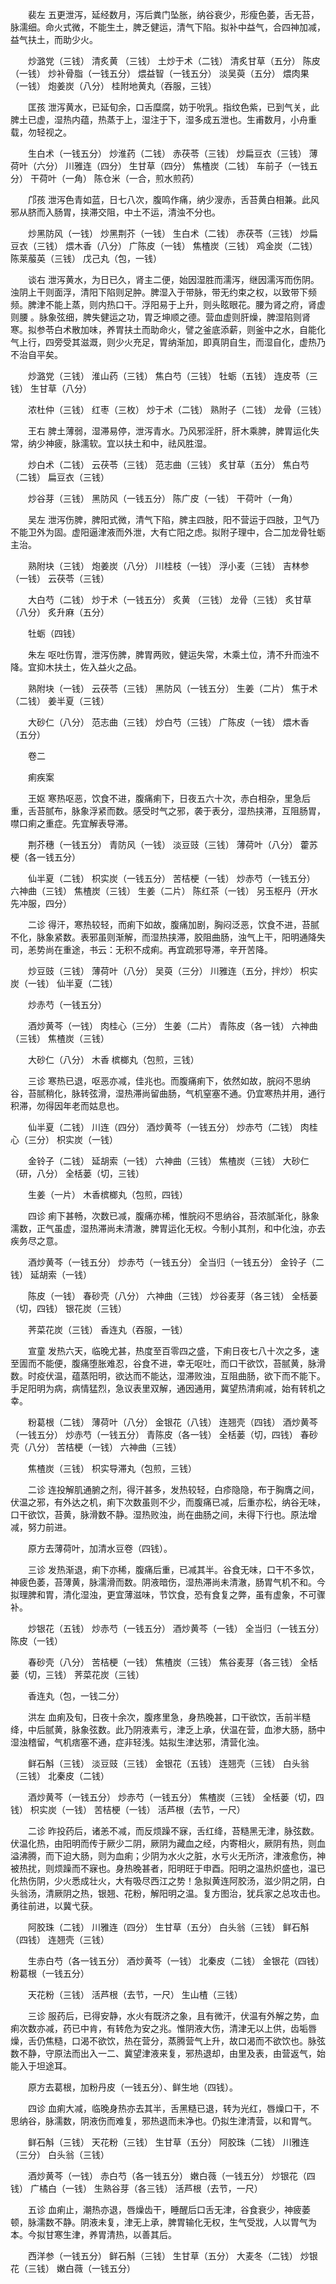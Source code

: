 <!-- { "loadSidebar": true } -->
　　裴左 五更泄泻，延经数月，泻后粪门坠胀，纳谷衰少，形瘦色萎，舌无苔，脉濡细。命火式微，不能生土，脾乏健运，清气下陷。拟补中益气，合四神加减，益气扶土，而助少火。

　　炒潞党（三钱） 清炙黄 （三钱） 土炒于术（二钱） 清炙甘草（五分） 陈皮（一钱） 炒补骨脂（一钱五分） 煨益智（一钱五分） 淡吴萸（五分） 煨肉果（一钱） 炮姜炭（八分） 桂附地黄丸（吞服，三钱）

　　匡孩 泄泻黄水，已延旬余，口舌糜腐，妨于吮乳。指纹色紫，已到气关，此脾土已虚，湿热内蕴，热蒸于上，湿注于下，湿多成五泄也。生甫数月，小舟重载，勿轻视之。

　　生白术（一钱五分） 炒淮药（二钱） 赤茯苓（三钱） 炒扁豆衣（三钱） 薄荷叶（六分） 川雅连（四分） 生甘草（四分） 焦楂炭（二钱） 车前子（一钱五分） 干荷叶（一角） 陈仓米（一合，煎水煎药）

　　邝孩 泄泻色青如蓝，日七八次，腹鸣作痛，纳少溲赤，舌苔黄白相兼。此风邪从脐而入肠胃，挟滞交阻，中土不运，清浊不分也。

　　炒黑防风（一钱） 炒黑荆芥（一钱） 生白术（二钱） 赤茯苓（三钱） 炒扁豆衣（三钱） 煨木香（八分） 广陈皮（一钱） 焦楂炭（三钱） 鸡金炭（二钱） 陈莱菔英（三钱） 戊己丸（包，一钱）

　　谈右 泄泻黄水，为日已久，肾主二便，始因湿胜而濡泻，继因濡泻而伤阴。浊阴上干则面浮，清阳下陷则足肿。脾湿入于带脉，带无约束之权，以致带下频频。脾津不能上蒸，则内热口干。浮阳易于上升，则头眩眼花。腰为肾之府，肾虚则腰 。脉象弦细，脾失健运之功，胃乏坤顺之德。营血虚则肝燥，脾湿陷则肾寒。拟参苓白术散加味，养胃扶土而助命火，譬之釜底添薪，则釜中之水，自能化气上行，四旁受其滋溉，则少火充足，胃纳渐加，即真阴自生，而湿自化，虚热乃不治自平矣。

　　炒潞党（三钱） 淮山药（三钱） 焦白芍（三钱） 牡蛎（五钱） 连皮苓（三钱） 生甘草（八分）

　　浓杜仲（三钱） 红枣（三枚） 炒于术（二钱） 熟附子（二钱） 龙骨（三钱）

　　王右 脾土薄弱，湿滞易停，泄泻青水。乃风邪淫肝，肝木乘脾，脾胃运化失常，纳少神疲，脉濡软。宜以扶土和中，祛风胜湿。

　　炒白术（二钱） 云茯苓（三钱） 范志曲（三钱） 炙甘草（五分） 焦白芍（二钱） 扁豆衣（三钱）

　　炒谷芽（三钱） 黑防风（一钱五分） 陈广皮（一钱） 干荷叶（一角）

　　吴左 泄泻伤脾，脾阳式微，清气下陷，脾主四肢，阳不营运于四肢，卫气乃不能卫外为固。虚阳逼津液而外泄，大有亡阳之虑。拟附子理中，合二加龙骨牡蛎主治。

　　熟附块（三钱） 炮姜炭（八分） 川桂枝（一钱） 浮小麦（三钱） 吉林参（一钱） 云茯苓（三钱）

　　大白芍（二钱） 炒于术（一钱五分） 炙黄 （三钱） 龙骨（三钱） 炙甘草（八分） 炙升麻（五分）

　　牡蛎（四钱）

　　朱左 呕吐伤胃，泄泻伤脾，脾胃两败，健运失常，木乘土位，清不升而浊不降。宜抑木扶土，佐入益火之品。

　　熟附块（一钱） 云茯苓（三钱） 黑防风（一钱五分） 生姜（二片） 焦于术（二钱） 姜半夏（三钱）

　　大砂仁（八分） 范志曲（三钱） 炒白芍（三钱） 广陈皮（一钱） 煨木香（五分）

　　卷二

　　痢疾案

　　王妪 寒热呕恶，饮食不进，腹痛痢下，日夜五六十次，赤白相杂，里急后重，舌苔腻布，脉象浮紧而数。感受时气之邪，袭于表分，湿热挟滞，互阻肠胃，噤口痢之重症。先宜解表导滞。

　　荆芥穗（一钱五分） 青防风（一钱） 淡豆豉（三钱） 薄荷叶（八分） 藿苏梗（各一钱五分）

　　仙半夏（二钱） 枳实炭（一钱五分） 苦桔梗（一钱） 炒赤芍（一钱五分） 六神曲（三钱） 焦楂炭（三钱） 生姜（二片） 陈红茶（一钱） 另玉枢丹（开水先冲服，四分）

　　二诊 得汗，寒热较轻，而痢下如故，腹痛加剧，胸闷泛恶，饮食不进，苔腻不化，脉象紧数。表邪虽则渐解，而湿热挟滞，胶阻曲肠，浊气上干，阳明通降失司，恙势尚在重途，书云：无积不成痢。再宜疏邪导滞，辛开苦降。

　　炒豆豉（三钱） 薄荷叶（八分） 吴萸（三分） 川雅连（五分，拌炒） 枳实炭（一钱） 仙半夏（二钱）

　　炒赤芍（一钱五分）

　　酒炒黄芩（一钱） 肉桂心（三分） 生姜（二片） 青陈皮（各一钱） 六神曲（三钱） 焦楂炭（三钱）

　　大砂仁（八分） 木香 槟榔丸（包煎，三钱）

　　三诊 寒热已退，呕恶亦减，佳兆也。而腹痛痢下，依然如故，脘闷不思纳谷，苔腻稍化，脉转弦滑，湿热滞尚留曲肠，气机窒塞不通。仍宜寒热并用，通行积滞，勿得因年老而姑息也。

　　仙半夏（二钱） 川连（四分） 酒炒黄芩（一钱五分） 炒赤芍（二钱） 肉桂心（三分） 枳实炭（一钱）

　　金铃子（二钱） 延胡索（一钱） 六神曲（三钱） 焦楂炭（三钱） 大砂仁（研，八分） 全栝蒌（切，三钱）

　　生姜（一片） 木香槟榔丸（包煎，四钱）

　　四诊 痢下甚畅，次数已减，腹痛亦稀，惟脘闷不思纳谷，苔浓腻渐化，脉象濡数，正气虽虚，湿热滞尚未清澈，脾胃运化无权。今制小其剂，和中化浊，亦去疾务尽之意。

　　酒炒黄芩（一钱五分） 炒赤芍（一钱五分） 全当归（一钱五分） 金铃子（二钱） 延胡索（一钱）

　　陈皮（一钱） 春砂壳（八分） 六神曲（三钱） 炒谷麦芽（各三钱） 全栝蒌（切，四钱） 银花炭（三钱）

　　荠菜花炭（三钱） 香连丸（吞服，一钱）

　　宣童 发热六天，临晚尤甚，热度至百零四之盛，下痢日夜七八十次之多，速至圊而不能便，腹痛堕胀难忍，谷食不进，幸无呕吐，而口干欲饮，苔腻黄，脉滑数。时疫伏温，蕴蒸阳明，欲达而不能达，湿滞败浊，互阻曲肠，欲下而不能下。手足阳明为病，病情猛烈，急议表里双解，通因通用，冀望热清痢减，始有转机之幸。

　　粉葛根（二钱） 薄荷叶（八分） 金银花（八钱） 连翘壳（四钱） 酒炒黄芩（一钱五分） 炒赤芍（一钱五分） 青陈皮（各一钱） 全栝蒌（切，四钱） 春砂壳（八分） 苦桔梗（一钱） 六神曲（三钱）

　　焦楂炭（三钱） 枳实导滞丸（包煎，三钱）

　　二诊 连投解肌通腑之剂，得汗甚多，发热较轻，白疹隐隐，布于胸膺之间，伏温之邪，有外达之机，痢下次数虽则不少，而腹痛已减，后重亦松，纳谷无味，口干欲饮，苔黄，脉滑数不静。湿热败浊，尚在曲肠之间，未得下行也。原法增减，努力前进。

　　原方去薄荷叶，加清水豆卷（四钱）。

　　三诊 发热渐退，痢下亦稀，腹痛后重，已减其半。谷食无味，口干不多饮，神疲色萎，苔薄黄，脉濡滑而数。阴液暗伤，湿热滞尚未清澈，肠胃气机不和。今拟理脾和胃，清化湿浊，更宜薄滋味，节饮食，恐有食复之弊，虽有虚象，不可骤补。

　　炒银花（五钱） 炒赤芍（一钱五分） 酒炒黄芩（一钱） 全当归（一钱五分） 陈皮（一钱）

　　春砂壳（八分） 苦桔梗（一钱） 焦楂炭（三钱） 焦谷麦芽（各三钱） 全栝蒌（切，三钱） 荠菜花炭（三钱）

　　香连丸（包，一钱二分）

　　洪左 血痢及旬，日夜十余次，腹疼里急，身热晚甚，口干欲饮，舌前半糙绛，中后腻黄，脉象弦数。此乃阴液素亏，津乏上承，伏温在营，血渗大肠，肠中湿浊稽留，气机痞塞不通，症非轻浅。姑拟生津达邪，清营化浊。

　　鲜石斛（三钱） 淡豆豉（三钱） 金银花（五钱） 连翘壳（三钱） 白头翁（三钱） 北秦皮（二钱）

　　酒炒黄芩（一钱五分） 炒赤芍（一钱五分） 焦楂炭（三钱） 全栝蒌（切，四钱） 枳实炭（一钱） 苦桔梗（一钱） 活芦根（去节，一尺）

　　二诊 昨投药后，诸恙不减，而反烦躁不寐，舌红绛，苔糙黑无津，脉弦数。伏温化热，由阳明而传于厥少二阴，厥阴为藏血之经，内寄相火，厥阴有热，则血溢沸腾，而下迫大肠，则为血痢；少阴为水火之脏，水亏火无所济，津液愈伤，神被热扰，则烦躁而不寐也。身热晚甚者，阳明旺于申酉。阳明之温热炽盛也，温已化热伤阴，少火悉成壮火，大有吸尽西江之势！急拟黄连阿胶汤，滋少阴之阴，白头翁汤，清厥阴之热，银翘、花粉，解阳明之温。复方图治，犹兵家之总攻击也。勇往前进，以冀弋获。

　　阿胶珠（二钱） 川雅连（四分） 生甘草（五分） 白头翁（三钱） 鲜石斛（四钱） 连翘壳（三钱）

　　生赤白芍（各一钱五分） 酒炒黄芩（一钱） 北秦皮（二钱） 金银花（四钱） 粉葛根（一钱五分）

　　天花粉（三钱） 活芦根（去节，一尺） 生山楂（三钱）

　　三诊 服药后，已得安静，水火有既济之象，且有微汗，伏温有外解之势，血痢次数亦减，药已中肯，有转危为安之兆。惟阴液大伤，清津无以上供，齿垢唇燥，舌仍焦糙，口渴不欲饮，热在营分，蒸腾营气上升，故口渴而不欲饮也。脉弦数不静，守原法而出入一二、冀望津液来复，邪热退却，由里及表，由营返气，始能入于坦途耳。

　　原方去葛根，加粉丹皮（一钱五分）、鲜生地（四钱）。

　　四诊 血痢大减，临晚身热亦去其半，舌黑糙已退，转为光红，唇燥口干，不思纳谷，脉濡数，阴液伤而难复，邪热退而未净也。仍拟生津清营，以和胃气。

　　鲜石斛（三钱） 天花粉（三钱） 生甘草（五分） 阿胶珠（二钱） 川雅连（三分） 白头翁（三钱）

　　酒炒黄芩（一钱） 赤白芍（各一钱五分） 嫩白薇（一钱五分） 炒银花（四钱） 广橘白（一钱） 生熟谷芽（各三钱） 活芦根（去节，一尺）

　　五诊 血痢止，潮热亦退，唇燥齿干，睡醒后口舌无津，谷食衰少，神疲萎顿，脉濡数不静。阴液未复，津无上承，脾胃输化无权，生气受戕，人以胃气为本。今拟甘寒生津，养胃清热，以善其后。

　　西洋参（一钱五分） 鲜石斛（三钱） 生甘草（五分） 大麦冬（二钱） 炒银花（三钱） 嫩白薇（一钱五分）

